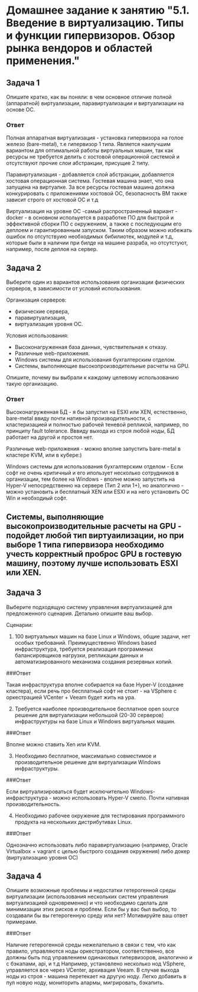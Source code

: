 
# Домашнее задание к занятию "5.1. Введение в виртуализацию. Типы и функции гипервизоров. Обзор рынка вендоров и областей применения."

## Задача 1

Опишите кратко, как вы поняли: в чем основное отличие полной (аппаратной) виртуализации, паравиртуализации и виртуализации на основе ОС.

### Ответ
Полная аппаратная виртуализация - установка гипервизора на голое железо (bare-metal), т.е гипервизор 1 типа. Является наилучшим вариантом для оптимальной работы виртуальных машин, так как ресурсы не требуется делить с хостовой операционной системой и отсутствуют прочие слои абстракции, присущие 2 типу.

Паравиртуализация - добавляется слой абстракции, добавляется хостовая операционная система. Гостевая машина знает, что она запущена на виртуалке. За все ресурсы гостевая машина должна конкурировать с приложениями хостовой ОС, безопасность ВМ также зависит строго от хостовой ОС и т.д 

Виртуализация на уровне ОС -самый распространенный вариант - docker -  в основном испольуется в разработке ПО для быстрой и эффективной сборки ПО с окружением, а также с последующим его деплоем и гарантированным запуском. Таким образом можно избежать ошибок по отсутствуию необходимых бибилиотек, модулей и т.д, которые были в наличии при билде на машине разраба,  но отсутстуют, например, после деплоя на сервер. 


## Задача 2

Выберите один из вариантов использования организации физических серверов, в зависимости от условий использования.

Организация серверов:
- физические сервера,
- паравиртуализация,
- виртуализация уровня ОС.

Условия использования:
- Высоконагруженная база данных, чувствительная к отказу.
- Различные web-приложения.
- Windows системы для использования бухгалтерским отделом.
- Системы, выполняющие высокопроизводительные расчеты на GPU.

Опишите, почему вы выбрали к каждому целевому использованию такую организацию.

### Ответ
Высоконагруженная БД - я бы запустил на ESXI или XEN, естественно, bare-metal ввиду почти нативной производительности, с кластеризацией и полностью рабочей теневой репликой, например, по принципу fault tolerance. Вввиду выхода из строя любой ноды, БД работает на другой и простоя нет.

Различные web-приложения - можно вполне запустить bare-metal в  кластере KVM,  или в кубере:)

Windows системы для использования бухгалтерским отделом - Если софт не очень критичный и его ипользует несколько сотрудников в организации, тем более на Windows - вполне можно запустить на Hyper-V непосредственно на сервере (Тип 2 или 1+), но аналогично - можно установить и бесплатный XEN или ESXI и на него установить ОС Win и необходиый софт.

Системы, выполняющие высокопроизводительные расчеты на GPU - подойдет любой тип виртуаилизации, но при выборе 1 типа гипервизора необходимо учесть корректный проброс GPU в гостевую машину, поэтому лучше использовать ESXI или XEN.
- 
## Задача 3

Выберите подходящую систему управления виртуализацией для предложенного сценария. Детально опишите ваш выбор.

Сценарии:

1. 100 виртуальных машин на базе Linux и Windows, общие задачи, нет особых требований. Преимущественно Windows based инфраструктура, требуется реализация программных балансировщиков нагрузки, репликации данных и автоматизированного механизма создания резервных копий.

###Ответ

Такая инфраструктура вполне собирается на базе Hyper-V (создание кластера), если речь про бесплатный софт не стоит - на VSphere с оркестрацией VCenter + Veeam будет жить на ура. 


2. Требуется наиболее производительное бесплатное open source решение для виртуализации небольшой (20-30 серверов) инфраструктуры на базе Linux и Windows виртуальных машин.

###Ответ

Вполне можно ставить Xen или KVM.

3. Необходимо бесплатное, максимально совместимое и производительное решение для виртуализации Windows инфраструктуры.

###Ответ

Если виртуализироваться будет исключительно Windows-инфраструктура - можно использовать Hyper-V смело. Почти нативная производительность.

4. Необходимо рабочее окружение для тестирования программного продукта на нескольких дистрибутивах Linux.

###Ответ

Однозначно использовать либо паравиртуализацию (например, Oracle Virtualbox + vagrant с целью быстрого создания окружения) либо докер (виртуализацию уровня ОС)

## Задача 4

Опишите возможные проблемы и недостатки гетерогенной среды виртуализации (использования нескольких систем управления виртуализацией одновременно) и что необходимо сделать для минимизации этих рисков и проблем. Если бы у вас был выбор, то создавали бы вы гетерогенную среду или нет? Мотивируйте ваш ответ примерами.

###Ответ

Наличие гетерогенной среды нежелательно в связи с тем, что как правило, управляются ноды оркестратором, соответственно, все должны быть под управлением одинаковых гипервизоров, аналогично и с бэкапами, api, и т.д
Например, установлено несколько нод VSphere, управляется все через VCenter, архивация Veeam. В случае выхода ноды из строя - машина перетекает на другую ноду. Легко добавить в пул новую ноду, мониторить алармы, мигрировать, бэкапить.
